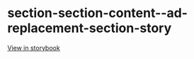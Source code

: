 # section-section-content--ad-replacement-section-story

[View in storybook](https://raw.githack.com/Independent-Digital-News-and-Media-Ltd/indy-pwamp-sb/PR-2418-sb/index.html?path=/story/section-section-content--ad-replacement-section-story)